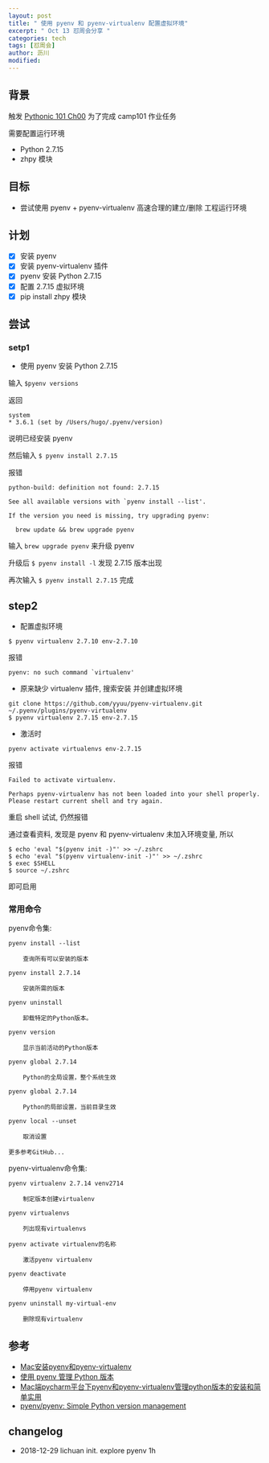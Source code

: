 ```yaml
---
layout: post
title: " 使用 pyenv 和 pyenv-virtualenv 配置虚拟环境"
excerpt: " Oct 13 怼周会分享 "
categories: tech
tags: [怼周会]
author: 沥川
modified:
---
```


## 背景

触发 [Pythonic 101 Ch00](https://gitlab.com/101camp/py/blob/master/ch00.md) 为了完成 camp101 作业任务

需要配置运行环境

- Python 2.7.15
- zhpy 模块

## 目标

- 尝试使用 pyenv + pyenv-virtualenv 高速合理的建立/删除 工程运行环境

## 计划

  - [x] 安装 pyenv
  - [x] 安装 pyenv-virtualenv 插件
  - [x]  pyenv 安装 Python 2.7.15
  - [x] 配置 2.7.15 虚拟环境
  - [x] pip install zhpy 模块

## 尝试

### setp1 

- 使用 pyenv 安装 Python 2.7.15

输入 `$pyenv versions`

返回

```
system
* 3.6.1 (set by /Users/hugo/.pyenv/version)
```

说明已经安装 pyenv

然后输入 `$ pyenv install 2.7.15`

报错 

```
python-build: definition not found: 2.7.15

See all available versions with `pyenv install --list'.

If the version you need is missing, try upgrading pyenv:

  brew update && brew upgrade pyenv
``` 

输入 `brew upgrade pyenv` 来升级 pyenv

升级后 `$ pyenv install -l` 发现 2.7.15 版本出现

再次输入 `$ pyenv install 2.7.15` 完成

## step2

- 配置虚拟环境 

```
$ pyenv virtualenv 2.7.10 env-2.7.10
```

报错

```
pyenv: no such command `virtualenv'
```

- 原来缺少 virtualenv 插件, 搜索安装 并创建虚拟环境

```
git clone https://github.com/yyuu/pyenv-virtualenv.git ~/.pyenv/plugins/pyenv-virtualenv
$ pyenv virtualenv 2.7.15 env-2.7.15
```
- 激活时

```
pyenv activate virtualenvs env-2.7.15
```

报错

```
Failed to activate virtualenv.

Perhaps pyenv-virtualenv has not been loaded into your shell properly.
Please restart current shell and try again.
```

重启 shell 试试, 仍然报错

通过查看资料, 发现是 pyenv 和 pyenv-virtualenv 未加入环境变量, 所以

```
$ echo 'eval "$(pyenv init -)"' >> ~/.zshrc
$ echo 'eval "$(pyenv virtualenv-init -)"' >> ~/.zshrc
$ exec $SHELL
$ source ~/.zshrc
```
即可启用

### 常用命令

pyenv命令集:

    pyenv install --list
    
        查询所有可以安装的版本
        
    pyenv install 2.7.14
        
        安装所需的版本
        
    pyenv uninstall
    
        卸载特定的Python版本。

    pyenv version
    
        显示当前活动的Python版本
        
    pyenv global 2.7.14
    
        Python的全局设置，整个系统生效
        
    pyenv global 2.7.14
    
        Python的局部设置，当前目录生效
        
    pyenv local --unset
    
        取消设置    

    更多参考GitHub...

pyenv-virtualenv命令集:

    pyenv virtualenv 2.7.14 venv2714

        制定版本创建virtualenv
        
    pyenv virtualenvs
        
        列出现有virtualenvs
    
    pyenv activate virtualenv的名称
    
        激活pyenv virtualenv
        
    pyenv deactivate
    
        停用pyenv virtualenv

    pyenv uninstall my-virtual-env
    
        删除现有virtualenv

## 参考

- [Mac安装pyenv和pyenv-virtualenv](https://www.jianshu.com/p/13e300c63abd)
- [使用 pyenv 管理 Python 版本 ](http://einverne.github.io/post/2017/04/pyenv.html)
- [Mac端pycharm平台下pyenv和pyenv-virtualenv管理python版本的安装和简单实用](https://blog.csdn.net/lilihan12358/article/details/78636742)
- [pyenv/pyenv: Simple Python version management](https://github.com/pyenv/pyenv)


## changelog
- 2018-12-29 lichuan init. explore pyenv 1h


